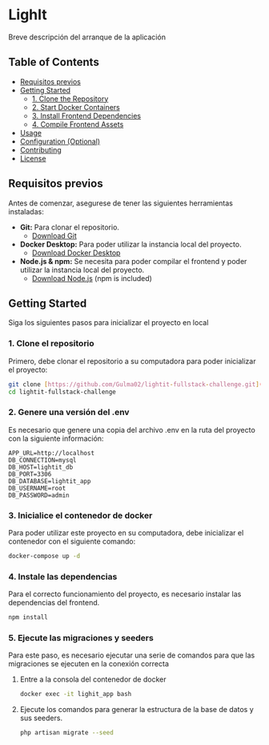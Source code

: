 # LighIt

Breve descripción del arranque de la aplicación

## Table of Contents

- [Requisitos previos](#prerequisites)
- [Getting Started](#getting-started)
    - [1. Clone the Repository](#1-clone-the-repository)
    - [2. Start Docker Containers](#2-start-docker-containers)
    - [3. Install Frontend Dependencies](#3-install-frontend-dependencies)
    - [4. Compile Frontend Assets](#4-compile-frontend-assets)
- [Usage](#usage)
- [Configuration (Optional)](#configuration-optional)
- [Contributing](#contributing)
- [License](#license)

## Requisitos previos

Antes de comenzar, asegurese de tener las siguientes herramientas instaladas:

* **Git:** Para clonar el repositorio.
    * [Download Git](https://git-scm.com/downloads)
* **Docker Desktop:** Para poder utilizar la instancia local del proyecto.
    * [Download Docker Desktop](https://www.docker.com/products/docker-desktop)
* **Node.js & npm:** Se necesita para poder compilar el frontend y poder utilizar la instancia local del proyecto.
    * [Download Node.js](https://nodejs.org/en/download/) (npm is included)

## Getting Started

Siga los siguientes pasos para inicializar el proyecto en local

### 1. Clone el repositorio

Primero, debe clonar el repositorio a su computadora para poder inicializar el proyecto:

```bash
git clone [https://github.com/Gulma02/lightit-fullstack-challenge.git](https://github.com/Gulma02/lightit-fullstack-challenge.git)
cd lightit-fullstack-challenge
```

### 2. Genere una versión del .env
Es necesario que genere una copia del archivo .env en la ruta del proyecto con la siguiente información:
```dotenv
APP_URL=http://localhost
DB_CONNECTION=mysql
DB_HOST=lightit_db
DB_PORT=3306
DB_DATABASE=lightit_app
DB_USERNAME=root
DB_PASSWORD=admin
```
### 3. Inicialice el contenedor de docker

Para poder utilizar este proyecto en su computadora, debe inicializar el contenedor con el siguiente comando:

```bash
docker-compose up -d
```

### 4. Instale las dependencias
Para el correcto funcionamiento del proyecto, es necesario instalar las dependencias del frontend.

```bash
npm install
```

### 5. Ejecute las migraciones y seeders
Para este paso, es necesario ejecutar una serie de comandos para que las migraciones se ejecuten en la conexión correcta
1. Entre a la consola del contenedor de docker
    ```bash
    docker exec -it lighit_app bash
    ```

2. Ejecute los comandos para generar la estructura de la base de datos y sus seeders.
    ```bash
    php artisan migrate --seed
    ```
